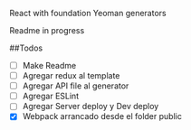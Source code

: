React with foundation Yeoman generators


Readme in progress

##Todos

- [ ] Make Readme
- [ ] Agregar redux al template
- [ ] Agregar API file al generator
- [ ] Agregar ESLint
- [ ] Agregar Server deploy y Dev deploy
- [x] Webpack arrancado desde el folder public
